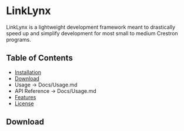 # LinkLynx
LinkLynx is a lightweight development framework meant to drastically speed up and simplify development for most small to medium Crestron programs.

## Table of Contents
- [Installation](#Installation)
- [Download](#Download)
- Usage -> Docs/Usage.md
- API Reference -> Docs/Usage.md
- [Features](#features)
- [License](#license)

## Download
